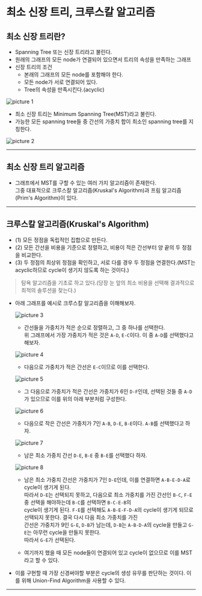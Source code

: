 # 최소 신장 트리, 크루스칼 알고리즘

## 최소 신장 트리란?

- Spanning Tree 또는 신장 트리라고 불린다.
- 원래의 그래프의 모든 node가 연결되어 있으면서 트리의 속성을 만족하는 그래프
- 신장 트리의 조건
  - 본래의 그래프의 모든 node를 포함해야 한다.
  - 모든 node가 서로 연결되어 있다.
  - Tree의 속성을 만족시킨다.(acyclic)

![picture 1](/images/OTHERS_ALGO_MST_1.png)

- 최소 신장 트리는 Minimum Spanning Tree(MST)라고 불린다.
- 가능한 모든 spanning tree들 중 간선의 가중치 합이 최소인 spanning tree를 지칭한다.

![picture 2](/images/OTHERS_ALGO_MST_2.png)

---

## 최소 신장 트리 알고리즘

- 그래프에서 MST를 구할 수 있는 여러 가지 알고리즘이 존재한다.  
  그중 대표적으로 크루스칼 알고리즘(Kruskal's Algorithm)과 프림 알고리즘(Prim's Algorithm)이 있다.

---

## 크루스칼 알고리즘(Kruskal's Algorithm)

- (1) 모든 정점을 독립적인 집합으로 만든다.
- (2) 모든 간선을 비용을 기준으로 정렬하고, 비용이 적은 간선부터 양 끝의 두 정점을 비교한다.
- (3) 두 정점의 최상위 정점을 확인하고, 서로 다를 경우 두 정점을 연결한다.(MST는 acyclic하므로 cycle이 생기지 않도록 하는 것이다.)

> 탐욕 알고리즘을 기초로 하고 있다.(당장 눈 앞의 최소 비용을 선택해 결과적으로 최적의 솔루션을 찾는다.)

- 아래 그래프를 예시로 크루스칼 알고리즘을 이해해보자.

  ![picture 3](/images/OTHERS_ALGO_MST_3.png)

  - 간선들을 가중치가 적은 순으로 정렬하고, 그 중 하나를 선택한다.  
    위 그래프에서 가장 가중치가 적은 것은 `A-D`, `E-C`이다. 이 중 `A-D`를 선택했다고 해보자.

  ![picture 4](/images/OTHERS_ALGO_MST_4.png)

  - 다음으로 가중치가 적은 간선은 `E-C`이므로 이를 선택한다.

  ![picture 5](/images/OTHERS_ALGO_MST_5.png)

  - 그 다음으로 가중치가 적은 간선은 가중치가 6인 `D-F`인데, 선택된 것들 중 `A-D`가 있으므로 이를 위의 아래 부분처럼 구성한다.

  ![picture 6](/images/OTHERS_ALGO_MST_6.png)

  - 다음으로 작은 간선은 가중치가 7인 `A-B`, `D-E`, `B-E`이다. `A-B`를 선택했다고 하자.

  ![picture 7](/images/OTHERS_ALGO_MST_7.png)

  - 남은 최소 가중치 간선 `D-E`, `B-E` 중 `B-E`를 선택했다 하자.

  ![picture 8](/images/OTHERS_ALGO_MST_8.png)

  - 남은 최소 가중치 간선은 가중치가 7인 `D-E`인데, 이를 연결하면 `A-B-E-D-A`로 cycle이 생기게 된다.  
    따라서 `D-E`는 선택되지 못하고, 다음으로 최소 가중치를 가진 간선인 `B-C`, `F-E` 중 선택을 해야하는데 `B-C`를 선택하면 `B-C-E-B`의  
    cycle이 생기게 된다. `F-E`를 선택해도 `A-B-E-F-D-A`의 cycle이 생기게 되므로 선택되지 못한다. 결국 다시 다음 최소 가중치를 가진  
    간선은 가중치가 9인 `G-E`, `D-B`가 남는데, `D-B`는 `A-B-D-A`의 cycle을 만들고 `G-E`는 아무런 cycle을 만들지 못한다.  
    따라서 `G-E`가 선택된다.

  - 여기까지 했을 때 모든 node들이 연결되어 있고 cycle이 없으므로 이를 MST라고 할 수 있다.

- 이를 구현할 때 가장 신경써야할 부분은 cycle의 생성 유무를 판단하는 것이다. 이를 위해 Union-Find Algorithm을 사용할 수 있다.

---
